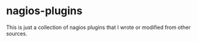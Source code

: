 # nagios-plugins

This is just a collection of nagios plugins that I wrote or modified from other sources.
